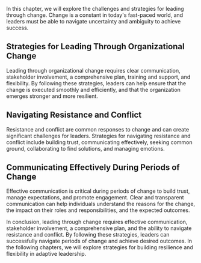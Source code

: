 
In this chapter, we will explore the challenges and strategies for leading through change. Change is a constant in today's fast-paced world, and leaders must be able to navigate uncertainty and ambiguity to achieve success.

Strategies for Leading Through Organizational Change
----------------------------------------------------

Leading through organizational change requires clear communication, stakeholder involvement, a comprehensive plan, training and support, and flexibility. By following these strategies, leaders can help ensure that the change is executed smoothly and efficiently, and that the organization emerges stronger and more resilient.

Navigating Resistance and Conflict
----------------------------------

Resistance and conflict are common responses to change and can create significant challenges for leaders. Strategies for navigating resistance and conflict include building trust, communicating effectively, seeking common ground, collaborating to find solutions, and managing emotions.

Communicating Effectively During Periods of Change
--------------------------------------------------

Effective communication is critical during periods of change to build trust, manage expectations, and promote engagement. Clear and transparent communication can help individuals understand the reasons for the change, the impact on their roles and responsibilities, and the expected outcomes.

In conclusion, leading through change requires effective communication, stakeholder involvement, a comprehensive plan, and the ability to navigate resistance and conflict. By following these strategies, leaders can successfully navigate periods of change and achieve desired outcomes. In the following chapters, we will explore strategies for building resilience and flexibility in adaptive leadership.

